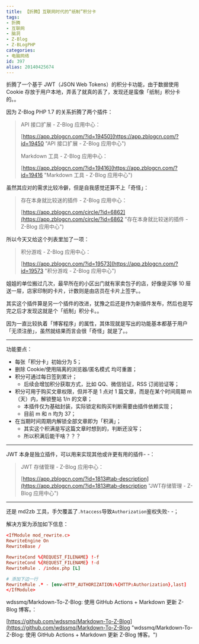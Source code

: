 ```yaml
---
title: 【折腾】互联网时代的“纸制”积分卡
tags:
- 折腾
- 互联网
- 脑洞
- Z-Blog
- Z-BLogPHP
categories:
- 电脑网络
id: 397
alias: 20140425674
---
```


折腾了一个基于 JWT（JSON Web Tokens）的积分卡功能，由于数据使用 Cookie 存放于用户本地，弄丢了就真的丢了，发现还是蛮像「纸制」积分卡的。。

<!--more-->

因为 Z-Blog PHP 1.7 的关系折腾了两个插件：

> API 接口扩展 - Z-Blog 应用中心：
>
> [https://app.zblogcn.com/?id=19450](https://app.zblogcn.com/?id=19450 "API 接口扩展 - Z-Blog 应用中心")
>
> Markdown 工具 - Z-Blog 应用中心：
>
> [https://app.zblogcn.com/?id=19416](https://app.zblogcn.com/?id=19416 "Markdown 工具 - Z-Blog 应用中心")

虽然其应对的需求比较冷僻，但是自我感觉还算不上「奇怪」：

> 存在本身就比较迷的插件 - Z-Blog 应用中心：
>
> [https://app.zblogcn.com/circle/?id=6862](https://app.zblogcn.com/circle/?id=6862 "存在本身就比较迷的插件 - Z-Blog 应用中心")

所以今天又给这个列表里加了一项：

> 积分游戏 - Z-Blog 应用中心：
>
> [https://app.zblogcn.com/?id=19573](https://app.zblogcn.com/?id=19573 "积分游戏 - Z-Blog 应用中心")

姐姐的单位搬过几次，最早所在的小区出门就有家卖包子的店，好像是买够 10 屉送一屉，店家印制的卡片，计数则是由店员在卡片上签字。。

其实这个插件算是另一个插件的改进，犹豫之后还是作为新插件发布，然后也是写完之后才发现这就是个「纸制」积分卡。。

因为一直比较执着「博客程序」的属性，其体现就是写出的功能基本都基于用户「无须注册」，虽然就结果而言会很「奇怪」就是了。。

---------------

功能要点：

- 每张「积分卡」初始分为 5；
 - 删除 Cookie/使用隔离的浏览器/匿名模式 均可重置；
- 积分可通过每日签到累计；
  - 后续会增加积分获取方式，比如 QQ、微信验证，RSS 订阅验证等；
- 积分可用于购买文章权限，但并不是 1 点对 1 篇文章，而是在某个时间周期 m （天）内，解锁整站 1/n 的文章；
  - 本插件仅为基础封装，实际锁定和购买判断需要由插件依赖实现；
  - 目前 m 和 n 均为 37；
- 在当期时间周期内解锁全部文章即为「积满」；
  - 其实这个积满是写这篇文章时想到的，判断还没写；
  - 所以积满后能干啥？？？

---------------

JWT 本身是独立插件，可以用来实现其他或许更有用的插件- -：

> JWT 存储管理 - Z-Blog 应用中心：
>
> [https://app.zblogcn.com/?id=1813#tab-description](https://app.zblogcn.com/?id=1813#tab-description "JWT存储管理 - Z-Blog 应用中心")

---------------

还是 md2zb 工具，手欠覆盖了`.htaccess`导致`Authorization`鉴权失败- -；

解决方案为添加如下信息：

```conf
<IfModule mod_rewrite.c>
RewriteEngine On
RewriteBase /

RewriteCond %{REQUEST_FILENAME} !-f
RewriteCond %{REQUEST_FILENAME} !-d
RewriteRule . /index.php [L]

# 添加下边一行
RewriteRule .* - [env=HTTP_AUTHORIZATION:%{HTTP:Authorization},last]
</IfModule>
```

wdssmq/Markdown-To-Z-Blog: 使用 GitHub Actions + Markdown 更新 Z-Blog 博客。：

[https://github.com/wdssmq/Markdown-To-Z-Blog](https://github.com/wdssmq/Markdown-To-Z-Blog "wdssmq/Markdown-To-Z-Blog: 使用 GitHub Actions + Markdown 更新 Z-Blog 博客。")

<!--397-->
